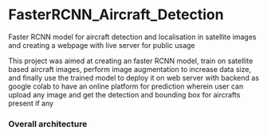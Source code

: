 # FasterRCNN_Aircraft_Detection
Faster RCNN model for aircraft detection and localisation in satellite images and creating a webpage with live server for public usage

This project was aimed at creating an faster RCNN model, train on satellite based aircraft images, perform image augmentation to increase data size, 
and finally use the trained model to deploy it on web server with backend as google colab to have an online platform for prediction wherein user can 
upload any image and get the detection and bounding box for aircrafts present if any

### Overall architecture
